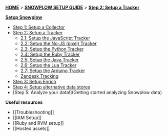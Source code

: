 [**HOME**](Home) > [**SNOWPLOW SETUP GUIDE**](Setting-up-Snowplow) > [**Step 2: Setup a Tracker**](setting-up-a-tracker)  

[**Setup Snowplow**](Setting-up-Snowplow)  

- [Step 1: Setup a Collector](setting-up-a-collector)  
- [Step 2: Setup a Tracker](setting-up-a-tracker)
  - [2.1: Setup the JavaScript Tracker](Javascript-tracker-setup)
  - [2.2: Setup the No-JS (pixel) Tracker](No-JS-tracker-setup)
  - [2.3: Setup the Python Tracker](Python-Tracker-Setup)
  - [2.4: Setup the Ruby Tracker](Ruby-Tracker-Setup)
  - [2.5: Setup the Java Tracker](Java-Tracker-setup)
  - [2.6: Setup the Lua Tracker](Lua-tracker-setup)
  - [2.7: Setup the Arduino Tracker](Arduino-tracker-setup)
  - [Zendesk Tracking](Zendesk-Tracker)
- [Step 3: Setup Enrich](setting-up-enrich)  
- [Step 4: Setup alternative data stores](setting-up-alternative-data-stores) 
- [Step 5: Analyze your data!](Getting started analyzing Snowplow data)  

**Useful resources**  

- [[Troubleshooting]]  
- [[IAM Setup]]  
- [[Ruby and RVM setup]]  
- [[Hosted assets]] 
